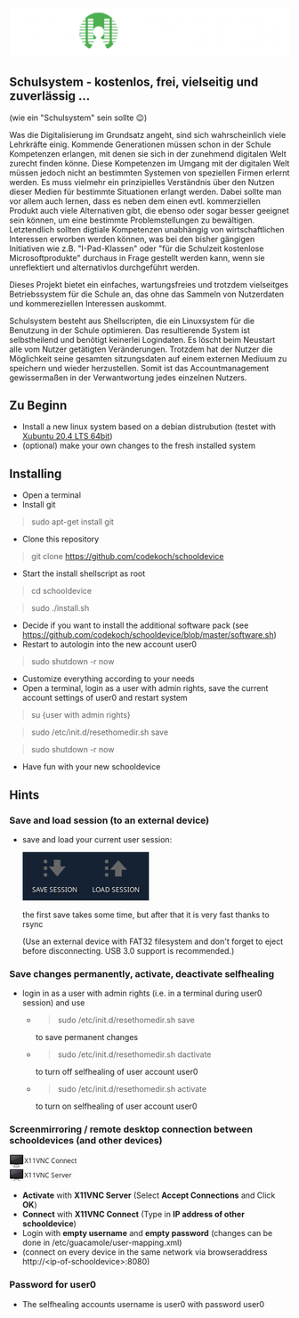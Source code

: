 ![schulsystem](https://github.com/codekoch/schulsystem/blob/main/Logo_website.png)
## Schulsystem - kostenlos, frei, vielseitig und zuverlässig ...
(wie ein "Schulsystem" sein sollte 😉)

Was die Digitalisierung im Grundsatz angeht, sind sich wahrscheinlich viele Lehrkräfte einig. Kommende Generationen müssen schon in der Schule Kompetenzen erlangen, mit denen sie sich in der zunehmend digitalen Welt zurecht finden könne. Diese Kompetenzen im Umgang mit der digitalen Welt müssen jedoch nicht an bestimmten Systemen von speziellen Firmen erlernt werden. Es muss vielmehr ein prinzipielles Verständnis über den Nutzen dieser Medien für bestimmte Situationen erlangt werden. Dabei sollte man vor allem auch lernen, dass es neben dem einen evtl. kommerziellen Produkt auch viele Alternativen gibt, die ebenso oder sogar besser geeignet sein können, um eine bestimmte Problemstellungen zu bewältigen. Letztendlich sollten digtiale Kompetenzen unabhängig von wirtschaftlichen Interessen erworben werden können, was bei den bisher gängigen Initiativen wie z.B. "I-Pad-Klassen" oder "für die Schulzeit kostenlose Microsoftprodukte" durchaus in Frage gestellt werden kann, wenn sie unreflektiert und alternativlos durchgeführt werden.

Dieses Projekt bietet ein einfaches, wartungsfreies und trotzdem vielseitges Betriebssystem für die Schule an, das ohne das Sammeln von Nutzerdaten und kommereziellen Interessen auskommt. 

Schulsystem besteht aus Shellscripten, die ein Linuxsystem für die Benutzung in der Schule optimieren. Das resultierende System ist selbstheilend und benötigt keinerlei Logindaten. Es löscht beim Neustart alle vom Nutzer getätigten Veränderungen. Trotzdem hat der Nutzer die Möglichkeit seine gesamten sitzungsdaten auf einem externen Mediuum zu speichern und wieder herzustellen. Somit ist das Accountmanagement gewissermaßen in der Verwantwortung jedes einzelnen Nutzers. 

## Zu Beginn
- Install a new linux system based on a debian distrubution (testet with <a href=https://xubuntu.org/>Xubuntu 20.4 LTS 64bit</a>)
- (optional) make your own changes to the fresh installed system
## Installing
- Open a terminal
- Install git
> sudo apt-get install git
- Clone this repository
> git clone https://github.com/codekoch/schooldevice
- Start the install shellscript as root 
> cd schooldevice

> sudo ./install.sh
- Decide if you want to install the additional software pack (see https://github.com/codekoch/schooldevice/blob/master/software.sh)
- Restart to autologin into the new account user0
> sudo shutdown -r now
- Customize everything according to your needs
- Open a terminal, login as a user with admin rights, save the current account settings of user0 and restart system
> su {user with admin rights}

> sudo /etc/init.d/resethomedir.sh save

> sudo shutdown -r now
- Have fun with your new schooldevice 

## Hints
### Save and load session (to an external device)
- save and load your current user session:

  ![saveloadsession](https://github.com/codekoch/schooldevice/blob/master/saveLoadSession.png)
  
  the first save takes some time, but after that it is very fast thanks to rsync
  
  (Use an external device with FAT32 filesystem and don't forget to eject before disconnecting. USB 3.0 support is recommended.)

### Save changes permanently, activate, deactivate selfhealing
- login in as a user with admin rights (i.e. in a terminal during user0 session) and use 
    
    - > sudo /etc/init.d/resethomedir.sh save

        to save permanent changes 

    - > sudo /etc/init.d/resethomedir.sh dactivate

        to turn off selfhealing of user account user0

    - > sudo /etc/init.d/resethomedir.sh activate

        to turn on selfhealing of user account user0
        
### Screenmirroring / remote desktop connection between schooldevices (and other devices)
![VNC](https://github.com/codekoch/schooldevice/blob/master/VNC.png)
- <b>Activate</b> with <b>X11VNC Server</b> (Select <b>Accept Connections</b> and Click <b>OK</b>) 
- <b>Connect</b> with <b>X11VNC Connect</b> (Type in <b>IP address of other schooldevice</b>)
- Login with <b>empty username</b> and <b>empty password</b> (changes can be done in /etc/guacamole/user-mapping.xml)
- (connect on every device in the same network via browseraddress http://\<ip-of-schooldevice\>:8080)


### Password for user0
- The selfhealing accounts username is user0 with password user0 

 
